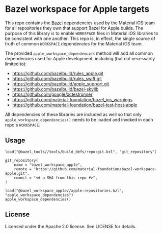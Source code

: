 # Bazel workspace for Apple targets

This repo contains the [Bazel](http://bazel.build/) dependencies used by the Material iOS team for
all repositories they own that support Bazel for Apple builds. The purpose of this library is to
enable `WORKSPACE` files in Material iOS libraries to be consistent with one another. This repo is,
in effect, the single source of truth of common `WORKSPACE` dependencies for the Material iOS team.

The provided `apple_workspace_dependencies` method will add all common dependencies used for Apple
development, including (but not necessarily limited to):

- https://github.com/bazelbuild/rules_apple.git
- https://github.com/bazelbuild/rules_swift.git
- https://github.com/bazelbuild/apple_support.git
- https://github.com/bazelbuild/bazel-skylib
- https://github.com/google/xctestrunner
- https://github.com/material-foundation/bazel_ios_warnings
- https://github.com/material-foundation/bazel-test-host-apple

All dependencies of these libraries are included as well so that only
`apple_workspace_dependencies()` needs to be loaded and invoked in each repo's `WORKSPACE`.

## Usage

```
load("@bazel_tools//tools/build_defs/repo:git.bzl", "git_repository")

git_repository(
    name = "bazel_workspace_apple",
    remote = "https://github.com/material-foundation/bazel-workspace-apple.git",
    commit = "<# a SHA from this repo #>",
)

load("@bazel_workspace_apple//apple:repositories.bzl", "apple_workspace_dependencies")
apple_workspace_dependencies()
```

## License

Licensed under the Apache 2.0 license. See LICENSE for details.
